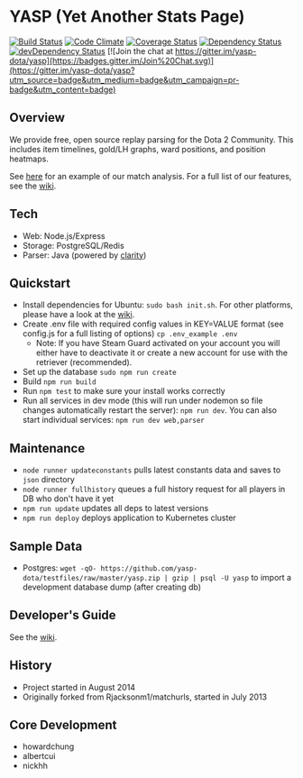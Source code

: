 YASP (Yet Another Stats Page)
====
[![Build Status](https://travis-ci.org/yasp-dota/yasp.svg)](https://travis-ci.org/yasp-dota/yasp)
[![Code Climate](https://codeclimate.com/github/yasp-dota/yasp/badges/gpa.svg)](https://codeclimate.com/github/yasp-dota/yasp)
[![Coverage Status](https://coveralls.io/repos/yasp-dota/yasp/badge.svg)](https://coveralls.io/r/yasp-dota/yasp)
[![Dependency Status](https://david-dm.org/yasp-dota/yasp.svg)](https://david-dm.org/yasp-dota/yasp)
[![devDependency Status](https://david-dm.org/yasp-dota/yasp/dev-status.svg)](https://david-dm.org/yasp-dota/yasp#info=devDependencies)
[![Join the chat at https://gitter.im/yasp-dota/yasp](https://badges.gitter.im/Join%20Chat.svg)](https://gitter.im/yasp-dota/yasp?utm_source=badge&utm_medium=badge&utm_campaign=pr-badge&utm_content=badge)

Overview
----

We provide free, open source replay parsing for the Dota 2 Community. This includes item timelines, gold/LH graphs, ward positions, and position heatmaps.

See [here](http://yasp.co/matches/1912366402) for an example of our match analysis. For a full list of our features, see the [wiki](https://github.com/yasp-dota/yasp/wiki/Features).

Tech
----
* Web: Node.js/Express
* Storage: PostgreSQL/Redis
* Parser: Java (powered by [clarity](https://github.com/skadistats/clarity))

Quickstart
----
* Install dependencies for Ubuntu: `sudo bash init.sh`. For other platforms, please have a look at the [wiki](https://github.com/yasp-dota/yasp/wiki/Installation-for-other-platforms).
* Create .env file with required config values in KEY=VALUE format (see config.js for a full listing of options) `cp .env_example .env`
  * Note: If you have Steam Guard activated on your account you will either have to deactivate it or create a new account for use with the retriever (recommended).
* Set up the database `sudo npm run create`
* Build `npm run build`
* Run `npm test` to make sure your install works correctly
* Run all services in dev mode (this will run under nodemon so file changes automatically restart the server): `npm run dev`. You can also start individual services: `npm run dev web,parser`

Maintenance
----
* `node runner updateconstants` pulls latest constants data and saves to `json` directory
* `node runner fullhistory` queues a full history request for all players in DB who don't have it yet
* `npm run update` updates all deps to latest versions
* `npm run deploy` deploys application to Kubernetes cluster

Sample Data
----
* Postgres: `wget -qO- https://github.com/yasp-dota/testfiles/raw/master/yasp.zip | gzip | psql -U yasp` to import a development database dump (after creating db)

Developer's Guide
----
See the [wiki](https://github.com/yasp-dota/yasp/wiki/Developer's-Guide).

History
----
* Project started in August 2014
* Originally forked from Rjacksonm1/matchurls, started in July 2013

Core Development
----
* howardchung
* albertcui
* nickhh
